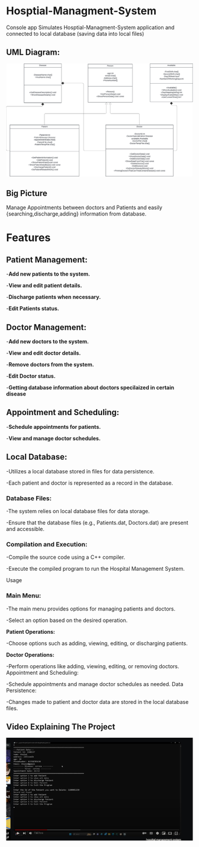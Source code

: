 # Hosptial-Managment-System 
Console app Simulates Hosptial-Managment-System application and connected to local database (saving data into local files)
## UML Diagram:

<img src="https://github.com/khalwsh/Hosptial-Managment-System/blob/main/Hosptial-Managment-System/Team%20document%20-%20Page%201%20(1).png" width=900>

## Big Picture
Manage Appointments between doctors and Patients and easily {searching,discharge,adding} information from database.

# Features
## Patient Management:

-__Add new patients to the system.__

-__View and edit patient details.__

-__Discharge patients when necessary.__

-__Edit Patients status.__


## Doctor Management:

-__Add new doctors to the system.__

-__View and edit doctor details.__

-__Remove doctors from the system.__

-__Edit Doctor status.__

-__Getting database information about doctors specilaized in certain disease__

## Appointment and Scheduling:

-__Schedule appointments for patients.__

-__View and manage doctor schedules.__

## Local Database:

-Utilizes a local database stored in files for data persistence.

-Each patient and doctor is represented as a record in the database.

### Database Files:

-The system relies on local database files for data storage.

-Ensure that the database files (e.g., Patients.dat, Doctors.dat) are present and accessible.

### Compilation and Execution:

-Compile the source code using a C++ compiler.

-Execute the compiled program to run the Hospital Management System.

Usage
### Main Menu:

-The main menu provides options for managing patients and doctors.

-Select an option based on the desired operation.

__Patient Operations:__

-Choose options such as adding, viewing, editing, or discharging patients.

__Doctor Operations:__

-Perform operations like adding, viewing, editing, or removing doctors.
Appointment and Scheduling:

-Schedule appointments and manage doctor schedules as needed.
Data Persistence:

-Changes made to patient and doctor data are stored in the local database files.

## Video Explaining The Project
[![Video on youtube](https://github.com/khalwsh/Hosptial-Managment-System/blob/main/Hosptial-Managment-System/Web%20capture_17-1-2024_132533_www.youtube.com.jpeg)](https://www.youtube.com/watch?si=09bWFZ-5IOU646bq&v=HCK4cW0Mtbk&feature=youtu.be)
